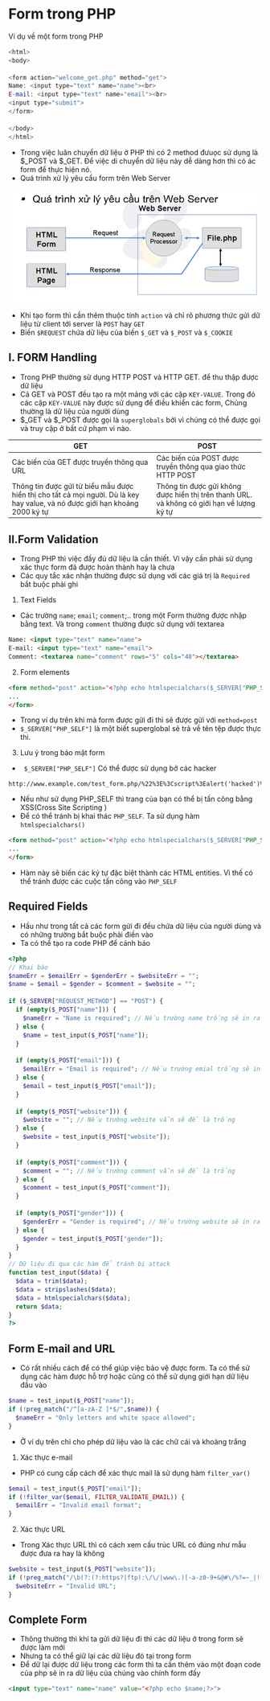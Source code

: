 # Form  trong PHP 
Ví dụ về một form trong PHP 
```php
<html>
<body>

<form action="welcome_get.php" method="get">
Name: <input type="text" name="name"><br>
E-mail: <input type="text" name="email"><br> 
<input type="submit">
</form>

</body>
</html>
```
- Trong việc luân chuyển dữ liệu ở PHP thì có 2 method đưuọc sử dụng là $_POST và $_GET. Để việc di chuyển dữ liệu này dễ dàng hơn thì có ác form để thực hiện nó.
- Quá trình xử lý yêu cầu form trên Web Server 

![](../images/screen_2.png)

- Khi tạo form thì cần thêm thuộc tính `action` và chỉ rõ phương thức gửi dữ liệu từ client tới server là `POST` hay `GET`
- Biến `$REQUEST` chứa dữ liệu của biến `$_GET` và `$_POST` và `$_COOKIE`
## I. FORM Handling 
- Trong PHP thường sử dụng HTTP POST và HTTP GET. để thu thập được dữ liệu
- Cả GET và POST đều tạo ra một mảng với các cặp `KEY-VALUE`. Trong đó các cặp `KEY-VALUE` này được sử dụng để điều khiển các form, Chúng thường là dữ liệu của người dùng 
- $_GET và $_POST được gọi là `superglobals` bởi vì chúng có thể được gọi và truy cập ở bất cứ phạm vi nào. 

| GET | POST |
| --- | ---  |
| Các biến của GET được truyền thông qua URL | Các biến của POST được truyền thông qua giao thức HTTP POST |
| Thông tin được gửi từ biểu mẫu được hiển thị cho tất cả mọi người. Dù là key hay value, và nó được giới hạn khoảng 2000 ký tự | Thông tin được gửi không được hiển thị trên thanh URL. và không có giới hạn về lượng ký tự |

## II.Form Validation
- Trong PHP thì việc đầy đủ dữ liệu là cần thiết. Vì vậy cần phải sử dụng xác thực form đã được hoàn thành hay là chưa 
- Các quy tắc xác nhận thường được sử dụng với các giá trị là `Required` bắt buộc phải ghi 
1. Text Fields
- Các trường `name`; `email`; `comment`;.. trong một Form thường được nhập bằng text. Và trong `comment` thường được sử dụng với textarea 
```html
Name: <input type="text" name="name">
E-mail: <input type="text" name="email">
Comment: <textarea name="comment" rows="5" cols="40"></textarea>
```

2. Form elements
```html
<form method="post" action="<?php echo htmlspecialchars($_SERVER["PHP_SELF"]);?>">
...
</form>
```
- Trong ví dụ trên khi mà form được gửi đi thì sẽ được gửi với `method=post`
- `$_SERVER["PHP_SELF"]` là một biết superglobal sẽ trả về tên tệp được thực thi. 

3. Lưu ý trong bảo mật form 
- ` $_SERVER["PHP_SELF"]` Có thể được sử dụng bở các hacker 
```
http://www.example.com/test_form.php/%22%3E%3Cscript%3Ealert('hacked')%3C/script%3E
```
- Nếu như sử dụng PHP_SELF thì trang của bạn có thể bị tấn công bằng XSS(Cross Site Scripting )
- Để có thể tránh bị khai thác `PHP_SELF`. Ta sử dụng hàm `htmlspecialchars()`
```html
<form method="post" action="<?php echo htmlspecialchars($_SERVER["PHP_SELF"]);?>">
...
</form>
```
- Hàm này sẽ biến các ký tự đặc biệt thành các HTML entities. Vì thế  có thể tránh được các cuộc tấn công vào `PHP_SELF`

## Required Fields
- Hầu như trong tất cả các form gửi đi đều chứa dữ liệu của người dùng và có những trường bắt buộc phải điền vào 
- Ta có thể tạo ra code PHP để cảnh báo 
```php
<?php
// Khai báo 
$nameErr = $emailErr = $genderErr = $websiteErr = "";
$name = $email = $gender = $comment = $website = "";

if ($_SERVER["REQUEST_METHOD"] == "POST") {
  if (empty($_POST["name"])) {
    $nameErr = "Name is required"; // Nếu trường name trống sẽ in ra text 
  } else {
    $name = test_input($_POST["name"]);
  }
  
  if (empty($_POST["email"])) {
    $emailErr = "Email is required"; // Nếu trường emial trống sẽ in ra dữ liệu 
  } else {
    $email = test_input($_POST["email"]);
  }
    
  if (empty($_POST["website"])) {
    $website = ""; // Nếu trường website vẫn sẽ để là trống  
  } else {
    $website = test_input($_POST["website"]);
  }

  if (empty($_POST["comment"])) {
    $comment = ""; // Nếu trường comment vẫn sẽ để là trống  
  } else {
    $comment = test_input($_POST["comment"]);
  }

  if (empty($_POST["gender"])) {
    $genderErr = "Gender is required"; // Nếu trường website sẽ in ra dữ liệu 
  } else {
    $gender = test_input($_POST["gender"]);
  }
}
// Dữ liệu đi qua các hàm để tránh bị attack 
function test_input($data) {
  $data = trim($data);
  $data = stripslashes($data);
  $data = htmlspecialchars($data);
  return $data;
}
?>
```

## Form E-mail and URL
- Có rất nhiều cách để có thể giúp việc bảo vệ được form. Ta có thể sử dụng các hàm được hỗ trợ hoặc cũng có thể sử dụng giới hạn dữ liệu đầu vào 
```php
$name = test_input($_POST["name"]);
if (!preg_match("/^[a-zA-Z ]*$/",$name)) {
  $nameErr = "Only letters and white space allowed";
}
```
- Ở ví dụ trên chỉ cho phép dữ liệu vào là các chữ cái và khoảng trắng 

1. Xác thực e-mail
- PHP có cung cấp cách để xác thực mail là sử dụng hàm `filter_var()`
```php
$email = test_input($_POST["email"]);
if (!filter_var($email, FILTER_VALIDATE_EMAIL)) {
  $emailErr = "Invalid email format";
}
```

2. Xác thực URL  
- Trong Xác thực URL thì có cách xem cấu trúc URL có đúng như mẫu được đưa ra hay là không 
```php
$website = test_input($_POST["website"]);
if (!preg_match("/\b(?:(?:https?|ftp):\/\/|www\.)[-a-z0-9+&@#\/%?=~_|!:,.;]*[-a-z0-9+&@#\/%=~_|]/i",$website)) {
  $websiteErr = "Invalid URL";
}
```

## Complete Form 
- Thông thường thì khi ta gửi dữ liệu đi thì các dữ liệu ở trong form sẽ được làm mới
- Nhưng ta có thể  giữ lại các dữ liệu đó tại trong form 
- Để dữ lại được dữ liệu trong các form thì ta cần thêm vào một đoạn code của php sẽ in ra dữ liệu của chúng vào chính form đấy 
```html
<input type="text" name="name" value="<?php echo $name;?>">
```
